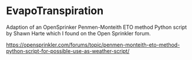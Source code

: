 # EvapoTranspiration
Adaption of an OpenSprinker Penmen-Monteith ETO method Python script by Shawn Harte
which I found on the Open Sprinkler forum. 

https://opensprinkler.com/forums/topic/penmen-monteith-eto-method-python-script-for-possible-use-as-weather-script/
